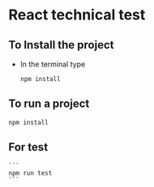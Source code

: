 # React technical test

## To Install the project
- In the terminal type

    ```
    npm install
    ```
## To run a project
    
    npm install
    
## For test

    ```
    npm run test
    ```
